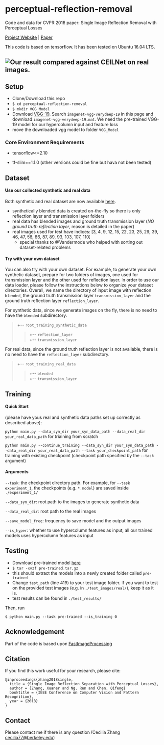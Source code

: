 # perceptual-reflection-removal

Code and data for CVPR 2018 paper: Single Image Reflection Removal with Perceptual Losses

[Project Website](https://people.eecs.berkeley.edu/~cecilia77/project-pages/reflection.html) | [Paper](https://arxiv.org/abs/1806.05376)

This code is based on tensorflow. It has been tested on Ubuntu 16.04 LTS.

## ![Our result compared against CEILNet on real images.](./teaser/teaser.png)

## Setup

* Clone/Download this repo
* `$ cd perceptual-reflection-removal`
* `$ mkdir VGG_Model`
* Download [VGG-19](http://www.vlfeat.org/matconvnet/pretrained/#downloading-the-pre-trained-models). Search `imagenet-vgg-verydeep-19` in this page and download `imagenet-vgg-verydeep-19.mat`. We need the pre-trained VGG-19 model for our hypercolumn input and feature loss
* move the downloaded vgg model to folder `VGG_Model`

### Core Environment Requirements

* tensorflow<=2.10

* tf-slim==1.1.0 (other versions could be fine but hava not been tested)

## Dataset

#### Use our collected synthetic and real data

Both synthetic and real dataset are now available [here](https://drive.google.com/drive/folders/1oGo4R4rZi_9VSgFFLG_WOrHFZtO3-AKw?usp=sharing).

* synthetically blended data is created on-the-fly so there is only reflection layer and transmission layer folders
* real data has blended images and ground truth transmission layer (*NO ground truth reflection layer*, reason is detailed in the paper)
* real images used for test have indices: [3, 4, 9, 12, 15, 22, 23, 25, 29, 39, 46, 47, 58, 86, 87, 89, 93, 103, 107, 110]
  * special thanks to @Vandermode who helped with sorting out dataset-related problems

#### Try with your own dataset

You can also try with your own dataset. For example, to generate your own synthetic dataset, prepare for two folders of images, one used for transmission layer and the other used for reflection layer. In order to use our data loader, please follow the instructions below to organize your dataset directories. Overall, we name the directory of input image with reflection `blended`, the ground truth transmission layer `transmission_layer` and the ground truth reflection layer `reflection_layer`.

For synthetic data, since we generate images on the fly, there is no need to have the `blended` subdirectory.
>+-- `root_training_synthetic_data`<br>
>>+-- `reflection_layer`<br>
>>+-- `transmission_layer`<br>

For real data, since the ground truth reflection layer is not available, there is no need to have the `reflection_layer` subdirectory.
>+-- `root_training_real_data`<br>
>>+-- `blended`<br>
>>+-- `transmission_layer`<br>

## Training

#### Quick Start

(please have yous real and synthetic data paths set up correctly as described above):

`python main.py --data_syn_dir your_syn_data_path --data_real_dir your_real_data_path` for triaining from scratch

`python main.py --continue_training --data_syn_dir your_syn_data_path --data_real_dir your_real_data_path --task your_checkpoint_path` for training with existing checkpoint (checkpoint path specified by the `--task` argument)

#### Arguments

`--task`: the checkpoint directory path. For example, for `--task experiment_1`, the checkpoints (e.g. `*.model`) are saved inside `./experiment_1/`

`--data_syn_dir`: root path to the images to generate synthetic data

`--data_real_dir`: root path to the real images

`--save_model_freq`: frequency to save model and the output images

`--is_hyper`: whether to use hypercolumn features as input, all our trained models uses hypercolumn features as input

## Testing

* Download pre-trained model [here](https://drive.google.com/file/d/1iA-yeHykhLpQUEnd2YbaO432C5IdMQrf/view?usp=sharing)
* `$ tar -xvzf pre-trained.tar.gz`
* this should extract the models into a newly created folder called `pre-trained`
* Change `test_path` (line 419) to your test image folder. If you want to test on the provided test images (e.g. in `./test_images/real/`), keep it as it is.
* test results can be found in `./test_results/`

Then, run

`$ python main.py --task pre-trained --is_training 0`

## Acknowledgement

Part of the code is based upon [FastImageProcessing](https://github.com/CQFIO/FastImageProcessing)

## Citation

If you find this work useful for your research, please cite:

```
@inproceedings{zhang2018single,
  title = {Single Image Reflection Separation with Perceptual Losses},
  author = {Zhang, Xuaner and Ng, Ren and Chen, Qifeng}
  booktitle = {IEEE Conference on Computer Vision and Pattern Recognition},
  year = {2018}
}
```

## Contact

Please contact me if there is any question (Cecilia Zhang <cecilia77@berkeley.edu>)
